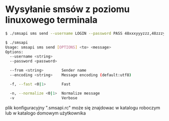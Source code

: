 Wysyłanie smsów z poziomu linuxowego terminala
===========

```bash
$ ./smsapi sms send --username LOGIN --password PASS 48xxxyyyzzz,48zzzyyyxxx "Hello world"
```

```bash
$ ./smsapi 
Usage: smsapi sms send [OPTIONS] <to> <message>
Options:
  --username <string>
  --password <password>

  --from <string>        Sender name
  --encoding <string>    Message encoding (default:utf8)

  -f, --fast <0|1>       Fast

  -n, --normalize <0|1>  Normalize message
  -v                     Verbose
```

plik konfiguracyjny ".smsapi.rc" może się znajdowac w katalogu roboczym lub w katalogo domowym użytkownika

